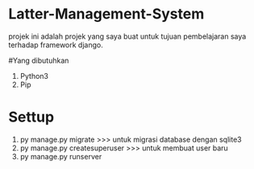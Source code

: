 # Latter-Management-System

projek ini adalah projek yang saya buat untuk tujuan pembelajaran saya terhadap framework django.

#Yang dibutuhkan
1. Python3
2. Pip


# Settup
1. py manage.py migrate >>> untuk migrasi database dengan sqlite3
2. py manage.py createsuperuser >>> untuk membuat user baru
3. py manage.py runserver
